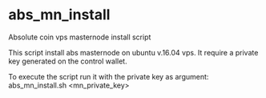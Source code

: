 # abs_mn_install
Absolute coin vps masternode install script

This script install abs masternode on ubuntu v.16.04 vps.
It require a private key generated on the control wallet.

To execute the script run it with the private key as argument:
abs_mn_install.sh <mn_private_key>
